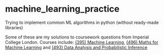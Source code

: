 # machine_learning_practice
Trying to implement common ML algorithms in python (without ready-made libraries)

Some of these are my solutions to coursework questions from Imperial College London. Courses include: [(395) Machine Learning](https://ibug.doc.ic.ac.uk/courses/machine-learning-course-395/), [(496) Maths for Machine Learning](http://wp.doc.ic.ac.uk/sml/teaching/mathematics-for-machine-learning-autumn-2016/) and [(493) Data Analysis and Probabilistic Inference](http://www.imperial.ac.uk/computing/current-students/courses/493/)
